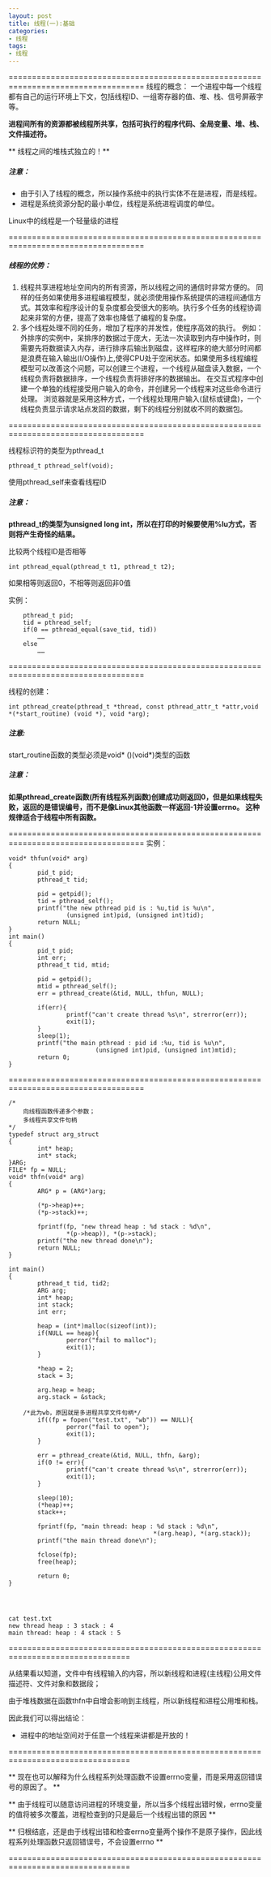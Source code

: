 ```yaml
---
layout: post
title: 线程(一):基础
categories:
- 线程
tags:
- 线程
---
```


===================================================================================
线程的概念：
一个进程中每一个线程都有自己的运行环境上下文，包括线程ID、一组寄存器的值、堆、栈、信号屏蔽字等。

**进程间所有的资源都被线程所共享，包括可执行的程序代码、全局变量、堆、栈、文件描述符。**

** 线程之间的堆栈式独立的！**

##### 注意：
* 由于引入了线程的概念，所以操作系统中的执行实体不在是进程，而是线程。
* 进程是系统资源分配的最小单位，线程是系统进程调度的单位。

Linux中的线程是一个轻量级的进程

===================================================================================

##### 线程的优势：
1. 线程共享进程地址空间内的所有资源，所以线程之间的通信时非常方便的。
同样的任务如果使用多进程编程模型，就必须使用操作系统提供的进程间通信方式。其效率和程序设计的复杂度都会受很大的影响。执行多个任务的线程协调起来非常的方便，提高了效率也降低了编程的复杂度。
2. 多个线程处理不同的任务，增加了程序的并发性，使程序高效的执行。
例如：外排序的实例中，呆排序的数据过于庞大，无法一次读取到内存中操作时，则需要先将数据读入内存，进行排序后输出到磁盘，这样程序的绝大部分时间都是浪费在输入输出(I/O操作)上,使得CPU处于空闲状态。如果使用多线程编程模型可以改善这个问题，可以创建三个进程，一个线程从磁盘读入数据，一个线程负责将数据排序，一个线程负责将排好序的数据输出。
在交互式程序中创建一个单独的线程接受用户输入的命令，并创建另一个线程来对这些命令进行处理。
浏览器就是采用这种方式，一个线程处理用户输入(鼠标或键盘)，一个线程负责显示请求站点发回的数据，剩下的线程分别就收不同的数据包。

===================================================================================

线程标识符的类型为pthread_t

    
    pthread_t pthread_self(void);


使用pthread_self来查看线程ID

##### 注意：
**pthread_t的类型为unsigned long int，所以在打印的时候要使用%lu方式，否则将产生奇怪的结果。**

比较两个线程ID是否相等

    
    int pthread_equal(pthread_t t1, pthread_t t2);


如果相等则返回0，不相等则返回非0值

实例：

    
    	pthread_t pid;
    	tid = pthread_self;
    	if(0 == pthread_equal(save_tid, tid))
    		……
    	else
    		……


===================================================================================

线程的创建：

    
    int pthread_create(pthread_t *thread, const pthread_attr_t *attr,void *(*start_routine) (void *), void *arg);


##### 注意:
start_routine函数的类型必须是void* ()(void*)类型的函数

##### 注意：
**如果pthread_create函数(所有线程系列函数)创建成功则返回0，但是如果线程失败，返回的是错误编号，而不是像Linux其他函数一样返回-1并设置errno。
这种规律适合于线程中所有函数。**

===================================================================================
实例：

    
    void* thfun(void* arg)
    {
            pid_t pid;
            pthread_t tid;
    
            pid = getpid();
            tid = pthread_self();
            printf("the new pthread pid is : %u,tid is %u\n",
                    (unsigned int)pid, (unsigned int)tid);
            return NULL;
    }
    int main()
    {
            pid_t pid;
            int err;
            pthread_t tid, mtid;
    
            pid = getpid();
            mtid = pthread_self();
            err = pthread_create(&tid, NULL, thfun, NULL);
    
            if(err){
                    printf("can't create thread %s\n", strerror(err));
                    exit(1);
            }
            sleep(1);
            printf("the main pthread : pid id :%u, tid is %u\n",
                            (unsigned int)pid, (unsigned int)mtid);
            return 0;
    }


===================================================================================

    
    /*
    	向线程函数传递多个参数；
    	多线程共享文件句柄
    */
    typedef struct arg_struct
    {
            int* heap;
            int* stack;
    }ARG;
    FILE* fp = NULL;
    void* thfn(void* arg)
    {
            ARG* p = (ARG*)arg;
    
            (*p->heap)++;
            (*p->stack)++;
    
            fprintf(fp, "new thread heap : %d stack : %d\n",
                    *(p->heap)), *(p->stack);
            printf("the new thread done\n");
            return NULL;
    }
    
    int main()
    {
            pthread_t tid, tid2;
            ARG arg;
            int* heap;
            int stack;
            int err;
    
            heap = (int*)malloc(sizeof(int));
            if(NULL == heap){
                    perror("fail to malloc");
                    exit(1);
            }
    
            *heap = 2;
            stack = 3;
    
            arg.heap = heap;
            arg.stack = &stack;
    
    	/*此为wb，原因就是多进程共享文件句柄*/
            if((fp = fopen("test.txt", "wb")) == NULL){
                    perror("fail to open");
                    exit(1);
            }
    
            err = pthread_create(&tid, NULL, thfn, &arg);
            if(0 != err){
                    printf("can't create thread %s\n", strerror(err));
                    exit(1);
            }
    
            sleep(10);
            (*heap)++;
            stack++;
    
            fprintf(fp, "main thread: heap : %d stack : %d\n",
                                            *(arg.heap), *(arg.stack));
            printf("the main thread done\n");
    
            fclose(fp);
            free(heap);
    
            return 0;
    }



    
    cat test.txt
    new thread heap : 3 stack : 4
    main thread: heap : 4 stack : 5


================================================================================

从结果看以知道，文件中有线程输入的内容，所以新线程和进程(主线程)公用文件描述符、文件对象和数据段；

由于堆栈数据在函数thfn中自增会影响到主线程，所以新线程和进程公用堆和栈。

因此我们可以得出结论：

* 进程中的地址空间对于任意一个线程来讲都是开放的！

================================================================================

** 现在也可以解释为什么线程系列处理函数不设置errno变量，而是采用返回错误号的原因了。
**

** 由于线程可以随意访问进程的环境变量，所以当多个线程出错时候，errno变量的值将被多次覆盖，进程检查到的只是最后一个线程出错的原因 **

** 归根结底，还是由于线程出错和检查errno变量两个操作不是原子操作，因此线程系列处理函数只返回错误号，不会设置errno **

================================================================================
